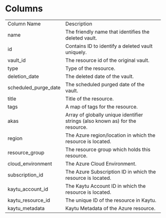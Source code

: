 # Columns  

<table>
	<tr><td>Column Name</td><td>Description</td></tr>
	<tr><td>name</td><td>The friendly name that identifies the deleted vault.</td></tr>
	<tr><td>id</td><td>Contains ID to identify a deleted vault uniquely.</td></tr>
	<tr><td>vault_id</td><td>The resource id of the original vault.</td></tr>
	<tr><td>type</td><td>Type of the resource.</td></tr>
	<tr><td>deletion_date</td><td>The deleted date of the vault.</td></tr>
	<tr><td>scheduled_purge_date</td><td>The scheduled purged date of the vault.</td></tr>
	<tr><td>title</td><td>Title of the resource.</td></tr>
	<tr><td>tags</td><td>A map of tags for the resource.</td></tr>
	<tr><td>akas</td><td>Array of globally unique identifier strings (also known as) for the resource.</td></tr>
	<tr><td>region</td><td>The Azure region/location in which the resource is located.</td></tr>
	<tr><td>resource_group</td><td>The resource group which holds this resource.</td></tr>
	<tr><td>cloud_environment</td><td>The Azure Cloud Environment.</td></tr>
	<tr><td>subscription_id</td><td>The Azure Subscription ID in which the resource is located.</td></tr>
	<tr><td>kaytu_account_id</td><td>The Kaytu Account ID in which the resource is located.</td></tr>
	<tr><td>kaytu_resource_id</td><td>The unique ID of the resource in Kaytu.</td></tr>
	<tr><td>kaytu_metadata</td><td>Kaytu Metadata of the Azure resource.</td></tr>
</table>